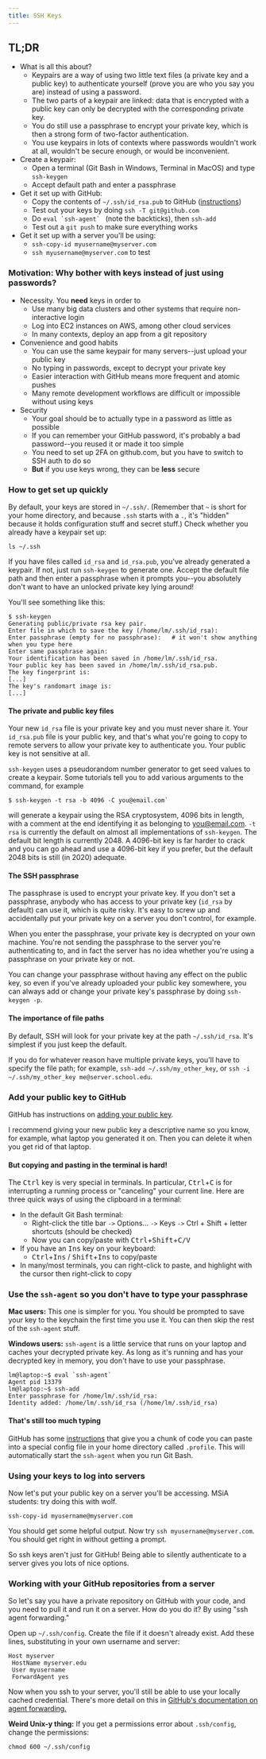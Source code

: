 ```yaml
---
title: SSH Keys
---
```


## TL;DR

- What is all this about?
    - Keypairs are a way of using two little text files (a private key and a public key) to authenticate yourself (prove you are who you say you are) instead of using a password.
    - The two parts of a keypair are linked: data that is encrypted with a public key can only be decrypted with the corresponding private key.
    - You do still use a passphrase to encrypt your private key, which is then a strong form of two-factor authentication.
    - You use keypairs in lots of contexts where passwords wouldn't work at all, wouldn't be secure enough, or would be inconvenient.
- Create a keypair:
    - Open a terminal (Git Bash in Windows, Terminal in MacOS) and type `ssh-keygen`
    - Accept default path and enter a passphrase
- Get it set up with GitHub:
    - Copy the contents of `~/.ssh/id_rsa.pub` to GitHub ([instructions](https://help.github.com/en/github/authenticating-to-github/adding-a-new-ssh-key-to-your-github-account))
    - Test out your keys by doing `ssh -T git@github.com`
    - Do ``eval `ssh-agent` `` (note the backticks), then `ssh-add`
    - Test out a `git push` to make sure everything works
- Get it set up with a server you'll be using:
    - `ssh-copy-id myusername@myserver.com`
    - `ssh myusername@myserver.com` to test

### Motivation: Why bother with keys instead of just using passwords?

- Necessity. You **need** keys in order to
	- Use many big data clusters and other systems that require non-interactive login
	- Log into EC2 instances on AWS, among other cloud services
	- In many contexts, deploy an app from a git repository
- Convenience and good habits
	- You can use the same keypair for many servers--just upload your public key
	- No typing in passwords, except to decrypt your private key
	- Easier interaction with GitHub means more frequent and atomic pushes
    - Many remote development workflows are difficult or impossible without using keys
- Security
	- Your goal should be to actually type in a password as little as possible
	- If you can remember your GitHub password, it's probably a bad password--you reused it or made it too simple
	- You need to set up 2FA on github.com, but you have to switch to SSH auth to do so
	- **But** if you use keys wrong, they can be **less** secure

### How to get set up quickly

By default, your keys are stored in `~/.ssh/`. (Remember that `~` is short for your home directory, and because `.ssh` starts with a `.`, it's "hidden" because it holds configuration stuff and secret stuff.) Check whether you already have a keypair set up:

```console
ls ~/.ssh
```

If you have files called `id_rsa` and `id_rsa.pub`, you've already generated a keypair. If not, just run `ssh-keygen` to generate one. Accept the default file path and then enter a passphrase when it prompts you--you absolutely don't want to have an unlocked private key lying around!

You'll see something like this:

```console
$ ssh-keygen
Generating public/private rsa key pair.
Enter file in which to save the key (/home/lm/.ssh/id_rsa):
Enter passphrase (empty for no passphrase):   # it won't show anything when you type here
Enter same passphrase again:
Your identification has been saved in /home/lm/.ssh/id_rsa.
Your public key has been saved in /home/lm/.ssh/id_rsa.pub.
The key fingerprint is:
[...]
The key's randomart image is:
[...]
```

#### The private and public key files

Your new `id_rsa` file is your private key and you must never share it. Your `id_rsa.pub` file is your public key, and that's what you're going to copy to remote servers to allow your private key to authenticate you. Your public key is not sensitive at all.

`ssh-keygen` uses a pseudorandom number generator to get seed values to create a keypair. Some tutorials tell you to add various arguments to the command, for example

```console
$ ssh-keygen -t rsa -b 4096 -C you@email.com`
```
will generate a keypair using the RSA cryptosystem, 4096 bits in length, with a comment at the end identifying it as belonging to you@email.com. `-t rsa` is currently the default on almost all implementations of `ssh-keygen`. The default bit length is currently 2048. A 4096-bit key is far harder to crack and you can go ahead and use a 4096-bit key if you prefer, but the default 2048 bits is still (in 2020) adequate.

#### The SSH passphrase

The passphrase is used to encrypt your private key. If you don't set a passphrase, anybody who has access to your private key (`id_rsa` by default) can use it, which is quite risky. It's easy to screw up and accidentally put your private key on a server you don't control, for example.

When you enter the passphrase, your private key is decrypted on your own machine. You're not sending the passphrase to the server you're authenticating to, and in fact the server has no idea whether you're using a passphrase on your private key or not.

You can change your passphrase without having any effect on the public key, so even if you've already uploaded your public key somewhere, you can always add or change your private key's passphrase by doing `ssh-keygen -p`.

#### The importance of file paths

By default, SSH will look for your private key at the path `~/.ssh/id_rsa`. It's simplest if you just keep the default.

If you do for whatever reason have multiple private keys, you'll have to specify the file path; for example, `ssh-add ~/.ssh/my_other_key`, or `ssh -i ~/.ssh/my_other_key me@server.school.edu`.

### Add your public key to GitHub

GitHub has instructions on [adding your public key](https://help.github.com/en/github/authenticating-to-github/adding-a-new-ssh-key-to-your-github-account).

I recommend giving your new public key a descriptive name so you know, for example, what laptop you generated it on. Then you can delete it when you get rid of that laptop.

#### But copying and pasting in the terminal is hard!

The <kbd>Ctrl</kbd> key is very special in terminals. In particular, <kbd>Ctrl</kbd>+<kbd>C</kbd> is for interrupting a running process or "canceling" your current line. Here are three quick ways of using the clipboard in a terminal:

- In the default Git Bash terminal:
    - Right-click the title bar `->` Options... `->` Keys `->` Ctrl + Shift + letter shortcuts (should be checked)
    - Now you can copy/paste with <kbd>Ctrl</kbd>+<kbd>Shift</kbd>+<kbd>C/V</Kbd>
- If you have an <kbd>Ins</kbd> key on your keyboard:
    - <kbd>Ctrl</kbd>+<kbd>Ins</kbd> / <kbd>Shift</kbd>+<kbd>Ins</kbd> to copy/paste
- In many/most terminals, you can right-click to paste, and highlight with the cursor then right-click to copy

### Use the `ssh-agent` so you don't have to type your passphrase

**Mac users:** This one is simpler for you. You should be prompted to save your key to the keychain the first time you use it. You can then skip the rest of the `ssh-agent` stuff.

**Windows users:** `ssh-agent` is a little service that runs on your laptop and caches your decrypted private key. As long as it's running and has your decrypted key in memory, you don't have to use your passphrase. 

```console
lm@laptop:~$ eval `ssh-agent`
Agent pid 13379
lm@laptop:~$ ssh-add
Enter passphrase for /home/lm/.ssh/id_rsa:
Identity added: /home/lm/.ssh/id_rsa (/home/lm/.ssh/id_rsa)
```

#### That's still too much typing

GitHub has some [instructions](https://help.github.com/en/github/authenticating-to-github/working-with-ssh-key-passphrases#auto-launching-ssh-agent-on-git-for-windows) that give you a chunk of code you can paste into a special config file in your home directory called `.profile`. This will automatically start the `ssh-agent` when you run Git Bash.

### Using your keys to log into servers

Now let's put your public key on a server you'll be accessing. MSiA students: try doing this with wolf.

```console
ssh-copy-id myusername@myserver.com
```

You should get some helpful output. Now try `ssh myusername@myserver.com`. You should get right in without getting a prompt.

So ssh keys aren't just for GitHub! Being able to silently authenticate to a server gives you lots of nice options.

### Working with your GitHub repositories from a server

So let's say you have a private repository on GitHub with your code, and you need to pull it and run it on a server. How do you do it? By using "ssh agent forwarding."

Open up `~/.ssh/config`. Create the file if it doesn't already exist. Add these lines, substituting in your own username and server:

```
Host myserver
 HostName myserver.edu
 User myusername
 ForwardAgent yes
```

Now when you ssh to your server, you'll still be able to use your locally cached credential. There's more detail on this in [GitHub's documentation on agent forwarding.](https://developer.github.com/v3/guides/using-ssh-agent-forwarding/)

**Weird Unix-y thing:** If you get a permissions error about `.ssh/config`, change the permissions:

```console
chmod 600 ~/.ssh/config
```

